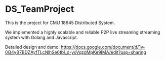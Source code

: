 # DS_TeamProject

This is the project for CMU 18645 Distributed System.

We implemented a highly scalable and reliable P2P live streaming streaming system with Golang and Javascript.

Detailed design and demo: https://docs.google.com/document/d/1v-0Q4yB7BDZAyfTLcNlhSe6tbl_d-yoVqzdMpKe9IMA/edit?usp=sharing
